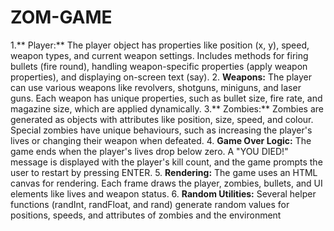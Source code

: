 # ZOM-GAME
1.**	Player:**
	The player object has properties like position (x, y), speed, weapon types, and current weapon settings.
	Includes methods for firing bullets (fire round), handling weapon-specific properties (apply weapon properties), and displaying on-screen text (say).
2.	**Weapons:**
	The player can use various weapons like revolvers, shotguns, miniguns, and laser guns. Each weapon has unique properties, such as bullet size, fire rate, and magazine size, which are 
  applied dynamically.
3.**	Zombies:**
 	Zombies are generated as objects with attributes like position, size, speed, and colour. Special zombies have unique behaviours, such as increasing the player's lives or changing their 
  weapon when defeated.
4.	**Game Over Logic:**
	The game ends when the player's lives drop below zero. A "YOU DIED!" message is displayed with the player's kill count, and the game prompts the user to restart by pressing ENTER.
5.	**Rendering:**
	The game uses an HTML canvas for rendering. Each frame draws the player, zombies, bullets, and UI elements like lives and weapon status.
6.	**Random Utilities:**
	Several helper functions (randInt, randFloat, and rand) generate random values for positions, speeds, and attributes of zombies and the environment
